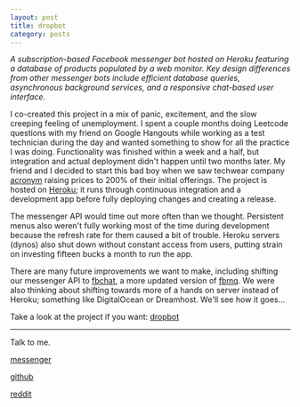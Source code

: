 ```yaml
---
layout: post
title: dropbot
category: posts
---
```


*A subscription-based Facebook messenger bot hosted on Heroku featuring a database of products populated by a web monitor. Key design differences from other messenger bots include efficient database queries, asynchronous background services, and a responsive chat-based user interface.*

I co-created this project in a mix of panic, excitement, and the slow creeping feeling of unemployment. I spent a couple months doing Leetcode questions with my friend on Google Hangouts while working as a test technician during the day and wanted something to show for all the practice I was doing. Functionality was finished within a week and a half, but integration and actual deployment didn't happen until two months later. My friend and I decided to start this bad boy when we saw techwear company [acronym](https://acrnm.com/) raising prices to 200% of their initial offerings. The project is hosted on [Heroku](https://www.heroku.com/); it runs through continuous integration and a development app before fully deploying changes and creating a release. 


The messenger API would time out more often than we thought. Persistent menus also weren't fully working most of the time during development because the refresh rate for them caused a bit of trouble. Heroku servers (dynos) also shut down without constant access from users, putting strain on investing fifteen bucks a month to run the app.


There are many future improvements we want to make, including shifting our messenger API to [fbchat](https://github.com/carpedm20/fbchat), a more updated version of [fbmq](https://github.com/conbus/fbmq). We were also thinking about shifting towards more of a hands on server instead of Heroku; something like DigitalOcean or Dreamhost. We'll see how it goes...

Take a look at the project if you want:
[dropbot][dropbot]

---

Talk to me.

[messenger][facebook]

[github][dqd]

[reddit][reddit]

[facebook]: https://www.m.me/dqdang1
[dqd]: http://github.com/dqdang
[reddit]: https://www.reddit.com/user/outsidefarmland/
[dropbot]: https://github.com/tmbernardo/dropbot
